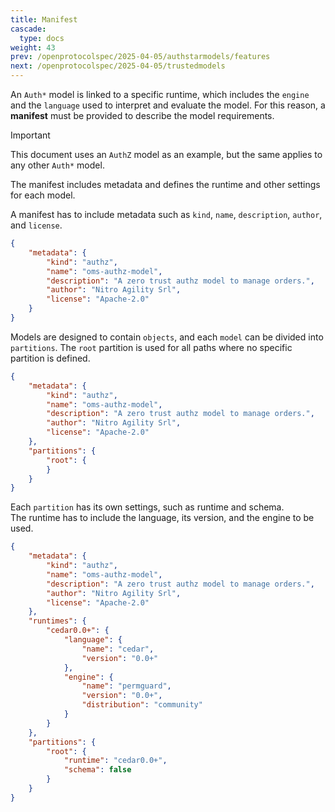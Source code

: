 ```yaml
---
title: Manifest
cascade:
  type: docs
weight: 43
prev: /openprotocolspec/2025-04-05/authstarmodels/features
next: /openprotocolspec/2025-04-05/trustedmodels
---
```


An `Auth*` model is linked to a specific runtime, which includes the `engine` and the `language` used to interpret and evaluate the model. For this reason, a **manifest** must be provided to describe the model requirements.

> [!IMPORTANT]
> This document uses an `AuthZ` model as an example, but the same applies to any other `Auth*` model.

The manifest includes metadata and defines the runtime and other settings for each model.

A manifest has to include metadata such as `kind`, `name`, `description`, `author`, and `license`.

```json
{
    "metadata": {
        "kind": "authz",
        "name": "oms-authz-model",
        "description": "A zero trust authz model to manage orders.",
        "author": "Nitro Agility Srl",
        "license": "Apache-2.0"
    }
}
```

Models are designed to contain `objects`, and each `model` can be divided into `partitions`. The `root` partition is used for all paths where no specific partition is defined.

```json
{
    "metadata": {
        "kind": "authz",
        "name": "oms-authz-model",
        "description": "A zero trust authz model to manage orders.",
        "author": "Nitro Agility Srl",
        "license": "Apache-2.0"
    },
    "partitions": {
        "root": {
        }
    }
}
```

Each `partition` has its own settings, such as runtime and schema.  
The runtime has to include the language, its version, and the engine to be used.

```json
{
    "metadata": {
        "kind": "authz",
        "name": "oms-authz-model",
        "description": "A zero trust authz model to manage orders.",
        "author": "Nitro Agility Srl",
        "license": "Apache-2.0"
    },
    "runtimes": {
        "cedar0.0+": {
            "language": {
                "name": "cedar",
                "version": "0.0+"
            },
            "engine": {
                "name": "permguard",
                "version": "0.0+",
                "distribution": "community"
            }
        }
    },
    "partitions": {
        "root": {
            "runtime": "cedar0.0+",
            "schema": false
        }
    }
}
```
